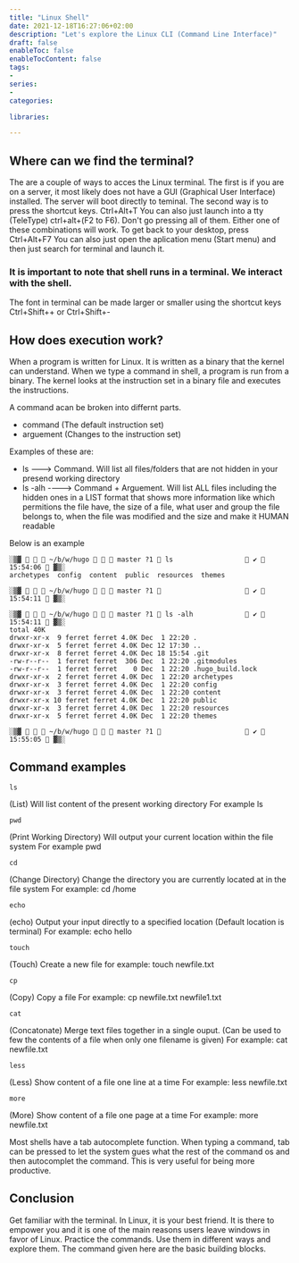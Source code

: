 ```yaml
---
title: "Linux Shell"
date: 2021-12-18T16:27:06+02:00
description: "Let's explore the Linux CLI (Command Line Interface)"
draft: false
enableToc: false
enableTocContent: false
tags:
-
series:
-
categories:

libraries:

---
```


## Where can we find the terminal?

The are a couple of ways to acces the Linux terminal. The first is if you are on a server, it most likely does not have a GUI (Graphical User Interface) installed. The server will boot directly to teminal.
The second way is to press the shortcut keys. Ctrl+Alt+T 
You can also just launch into a tty (TeleType) ctrl+alt+(F2 to F6). Don't go pressing all of them. Either one of these combinations will work.
To get back to your desktop, press Ctrl+Alt+F7
You can also just open the aplication menu (Start menu) and then just search for terminal and launch it.


### It is important to note that shell runs in a terminal. We interact with the shell.


The font in terminal can be made larger or smaller using the shortcut keys Ctrl+Shift++ or Ctrl+Shift+-

## How does execution work?

When  a program is written for Linux. It is written as a binary that the kernel can understand.
When we type a command in shell, a program is run from a binary.
The kernel looks at the instruction set in a binary file and executes the instructions.

A command acan be broken into differnt parts.
* command (The default instruction set)
* arguement (Changes to the instruction set)

Examples of these are:

* ls ---> Command. Will list all files/folders that are not hidden in your presend working directory
* ls -alh ----> Command + Arguement. Will list ALL files including the hidden ones in a LIST format that  shows more information like which permitions the file have, the size of a file, what user and group the file belongs to, when the file was modified and the size and make it HUMAN readable

Below is an example

```
░▒▓    ~/b/w/hugo    master ?1  ls                   ✔  15:54:06  ▓▒░
archetypes  config  content  public  resources  themes

░▒▓    ~/b/w/hugo    master ?1                       ✔  15:54:11  ▓▒░

```

```
░▒▓    ~/b/w/hugo    master ?1  ls -alh              ✔  15:54:11  ▓▒░
total 40K
drwxr-xr-x  9 ferret ferret 4.0K Dec  1 22:20 .
drwxr-xr-x  5 ferret ferret 4.0K Dec 12 17:30 ..
drwxr-xr-x  8 ferret ferret 4.0K Dec 18 15:54 .git
-rw-r--r--  1 ferret ferret  306 Dec  1 22:20 .gitmodules
-rw-r--r--  1 ferret ferret    0 Dec  1 22:20 .hugo_build.lock
drwxr-xr-x  2 ferret ferret 4.0K Dec  1 22:20 archetypes
drwxr-xr-x  3 ferret ferret 4.0K Dec  1 22:20 config
drwxr-xr-x  3 ferret ferret 4.0K Dec  1 22:20 content
drwxr-xr-x 10 ferret ferret 4.0K Dec  1 22:20 public
drwxr-xr-x  3 ferret ferret 4.0K Dec  1 22:20 resources
drwxr-xr-x  5 ferret ferret 4.0K Dec  1 22:20 themes

░▒▓    ~/b/w/hugo    master ?1                       ✔  15:55:05  ▓▒░

```

## Command examples

```
ls
```
(List) Will list content of the present working directory
For example ls



```
pwd
```
(Print Working Directory) Will output your current location within the file system
For example pwd




```
cd
```
(Change Directory) Change the directory you are currently located at in the file system
For example: cd /home




```
echo
```
(echo) Output your input directly to a specified location (Default location is terminal)
For example: echo hello




```
touch
```
(Touch) Create a new file
for example: touch newfile.txt 




```
cp
```
(Copy) Copy a file
For example: cp newfile.txt newfile1.txt




```
cat
```
(Concatonate) Merge text files together in a single ouput. (Can be used to few the contents of a file when only one filename is given)
For example: cat newfile.txt




```
less
```
(Less) Show content of a file one line at a time
For example: less newfile.txt




```
more
```
(More) Show content of a file one page at a time
For example: more newfile.txt




Most shells have a tab autocomplete function. When typing a command, tab can be pressed to let the system gues what the rest of the command os and then autocomplet the command. This is very useful for being more productive.

## Conclusion

Get familiar with the terminal. In Linux, it is your best friend. It is there to empower you and it is one of the main reasons users leave windows in favor of Linux.
Practice the commands. Use them in different ways and explore them.
The command given here are the basic building blocks.